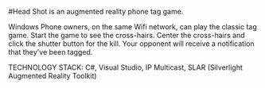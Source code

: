#Head Shot is an augmented reality phone tag game.  

Windows Phone owners, on the same Wifi network, can play the classic tag game.  Start the game to see the cross-hairs.  Center the cross-hairs and click the shutter button for the kill.  Your opponent will receive a notification that they've been tagged.

TECHNOLOGY STACK: C#, Visual Studio, IP Multicast, SLAR (Silverlight Augmented Reality Toolkit)